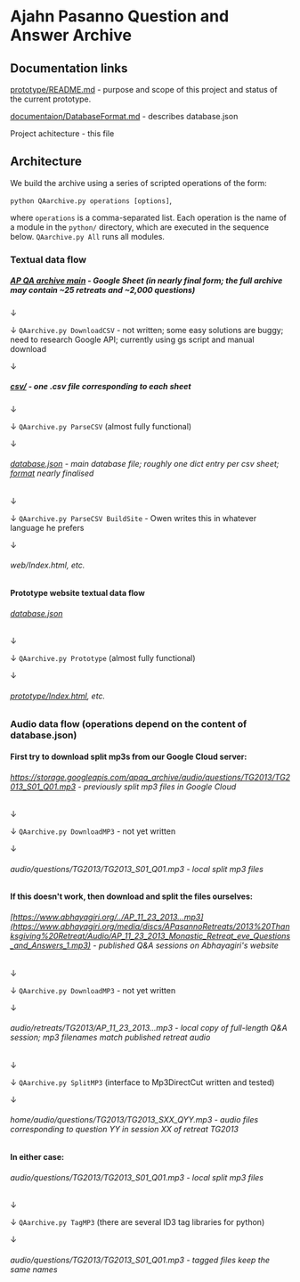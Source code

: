 # Ajahn Pasanno Question and Answer Archive

## Documentation links
[prototype/README.md](prototype/README.md) - purpose and scope of this project and status of the current prototype.

[documentaion/DatabaseFormat.md](documentaion/DatabaseFormat.md) - describes database.json

Project achitecture - this file


## Architecture
We build the archive using a series of scripted operations of the form:

`python QAarchive.py operations [options]`,

where `operations` is a comma-separated list. Each operation is the name of a module in the `python/` directory, which are executed in the sequence below. `QAarchive.py All` runs all modules.

### Textual data flow
##### [AP QA archive main](https://docs.google.com/spreadsheets/d/1JIOwbYh6M1Ax9O6tFsgpwWYoDPJRbWEzhB_nwyOSS20/edit?usp=sharing) - Google Sheet (in nearly final form; the full archive may contain ~25 retreats and ~2,000 questions)

↓

↓ `QAarchive.py DownloadCSV` - not written; some easy solutions are buggy; need to research Google API; currently using gs script and manual download 

↓

##### [csv/](csv/) - one .csv file corresponding to each sheet

↓

↓ `QAarchive.py ParseCSV` (almost fully functional)

↓

###### [database.json](database.json) - main database file; roughly one dict entry per csv sheet; [format](documentaion/DatabaseFormat.md) nearly finalised

↓

↓ `QAarchive.py ParseCSV BuildSite` - Owen writes this in whatever language he prefers

↓

###### web/Index.html, etc.

#### Prototype website textual data flow

###### [database.json](database.json)

↓

↓ `QAarchive.py Prototype` (almost fully functional)

↓

###### [prototype/Index.html](prototype/Index.html), etc.

### Audio data flow (operations depend on the content of database.json)

#### First try to download split mp3s from our Google Cloud server:

###### https://storage.googleapis.com/apqa_archive/audio/questions/TG2013/TG2013_S01_Q01.mp3 - previously split mp3 files in Google Cloud

↓

↓ `QAarchive.py DownloadMP3` - not yet written

↓

###### audio/questions/TG2013/TG2013_S01_Q01.mp3 - local split mp3 files

#### If this doesn't work, then download and split the files ourselves:

###### [https://www.abhayagiri.org/../AP_11_23_2013...mp3](https://www.abhayagiri.org/media/discs/APasannoRetreats/2013%20Thanksgiving%20Retreat/Audio/AP_11_23_2013_Monastic_Retreat_eve_Questions_and_Answers_1.mp3) - published Q&A sessions on Abhayagiri's website

↓

↓ `QAarchive.py DownloadMP3` - not yet written

↓

###### audio/retreats/TG2013/AP_11_23_2013...mp3 - local copy of full-length Q&A session; mp3 filenames match published retreat audio

↓

↓ `QAarchive.py SplitMP3` (interface to Mp3DirectCut written and tested)

↓

###### home/audio/questions/TG2013/TG2013_SXX_QYY.mp3 - audio files corresponding to question YY in session XX of retreat TG2013

#### In either case:

###### audio/questions/TG2013/TG2013_S01_Q01.mp3 - local split mp3 files

↓

↓ `QAarchive.py TagMP3` (there are several ID3 tag libraries for python)

↓

###### audio/questions/TG2013/TG2013_S01_Q01.mp3 - tagged files keep the same names
